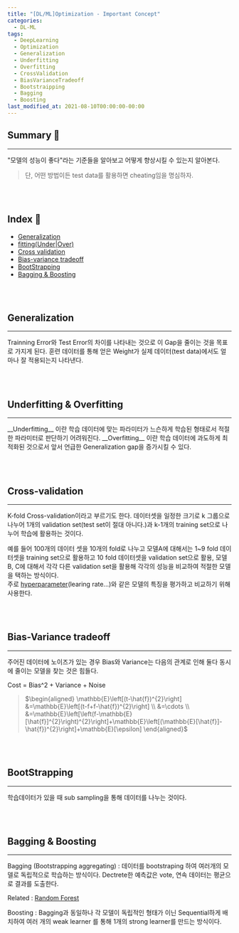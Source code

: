 ```yaml
---
title: "[DL/ML]Optimization - Important Concept"
categories:
  - DL-ML
tags:
  - DeepLearning
  - Optimization
  - Generalization
  - Underfitting
  - Overfitting
  - CrossValidation
  - BiasVarianceTradeoff
  - Bootstraipping
  - Bagging
  - Boosting
last_modified_at: 2021-08-10T00:00:00-00:00
---
```



## Summary 🤙
<hr/>

"모델의 성능이 좋다"라는 기준들을 알아보고 어떻게 향상시킬 수 있는지 알아본다.     
>단, 어떤 방법이든 test data를 활용하면 cheating임을 명심하자.

<br><br/>


## Index 👀       
  * [Generalization](#Generalization)
  * [fitting(Under|Over)](#Underfitting--Overfitting)
  * [Cross validation](#cross-validation)
  * [Bias-variance tradeoff](#bias-variance-tradeoff)
  * [BootStrapping](#bootstrapping)
  * [Bagging & Boosting](#Bagging--Boosting)

<br><br/>


## Generalization  
<hr/>
Trainning Error와 Test Error의 차이를 나타내는 것으로 이 Gap을 줄이는 것을 목표로 가지게 된다.   
훈련 데이터를 통해 얻은 Weight가 실제 데이터(test data)에서도 얼마나 잘 적용되는지 나타낸다.   

<br><br/>

   

## Underfitting & Overfitting
<hr/>
__Underfitting__  이란 학습 데이터에 맞는 파라미터가 느슨하게 학습된 형태로서 적절한 파라미터로 판단하기 어려워진다.    
__Overfitting__ 이란 학습 데이터에 과도하게 최적화된 것으로서 앞서 언급한 Generalization gap을 증가시킬 수 있다.    

  
<br><br/>

## Cross-validation
<hr/>
K-fold Cross-validation이라고 부르기도 한다.   
데이터셋을 일정한 크기로 k 그룹으로 나누어 1개의 validation set(test set이 절대 아니다.)과 k-1개의 training set으로 나누어 학습에 활용하는 것이다.     

예를 들어 100개의 데이터 셋을 10개의 fold로 나누고 모델A에 대해서는 1~9 fold 데이터셋을 training set으로 활용하고 10 fold 데이터셋을 validation set으로 활용, 모델 B, C에 대해서 각각 다른 validation set을 활용해 각각의 성능을 비교하여 적절한 모델을 택하는 방식이다.    
주로 [hyperparameter](https://machinelearningmastery.com/difference-between-a-parameter-and-a-hyperparameter/)(learing rate...)와 같은 모델의 특징을 평가하고 비교하기 위해 사용한다.    

<br><br/>

## Bias-Variance tradeoff
<hr/>
주어진 데이터에 노이즈가 있는 경우 Bias와 Variance는 다음의 관계로 인해 둘다 동시에 줄이는 모델을 찾는 것은 힘들다.    

Cost = Bias^2 + Variance + Noise   
> $\begin{aligned} \mathbb{E}\left[(t-\hat{f})^{2}\right] &=\mathbb{E}\left[(t-f+f-\hat{f})^{2}\right] \\ &=\cdots \\ &=\mathbb{E}\left[\left(f-\mathbb{E}[\hat{f}]^{2}\right)^{2}\right]+\mathbb{E}\left[(\mathbb{E}[\hat{f}]-\hat{f})^{2}\right]+\mathbb{E}[\epsilon] \end{aligned}$

<br><br/>



## BootStrapping
<hr/>
학습데이터가 있을 때 sub sampling을 통해 데이터를 나누는 것이다.    


<br><br/>



## Bagging & Boosting
<hr/>
Bagging (Bootstrapping aggregating) : 데이터를 bootstraping 하여 여러개의 모델로 독립적으로 학습하는 방식이다.   
Dectrete한 예측값은 vote, 연속 데이터는 평균으로 결과를 도출한다.    

Related : [Random Forest](https://ko.wikipedia.org/wiki/%EB%9E%9C%EB%8D%A4_%ED%8F%AC%EB%A0%88%EC%8A%A4%ED%8A%B8)

Boosting : Bagging과 동일하나 각 모델이 독립적인 형태가 이닌 Sequential하게 배치하여 여러 개의 weak learner 를 통해 1개의 strong learner를 만드는 방식이다.      




<br><br/>